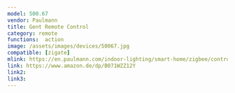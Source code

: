 ```yaml
---
model: 500.67 
vendor: Paulmann
title: Gent Remote Control
category: remote
functions:  action
image: /assets/images/devices/50067.jpg
compatible: [zigate]
mlink: https://en.paulmann.com/indoor-lighting/smart-home/zigbee/controlling/smarthome-zigbee-remote-control-gent-with-wall-mounting-bracket/50067
link: https://www.amazon.de/dp/B071WZZ12Y
link2: 
link3: 
---
```



